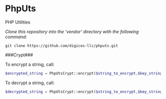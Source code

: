 # PhpUts #
PHP Utilities

*Clone this repository into the 'vendor' directory with the following command:*

```
git clone https://github.com/digices-llc/phputs.git
```

###Crypt###

To encrypt a string, call:

```php
$encrypted_string = PhpUtsCrypt::encrypt($string_to_encrypt,$key_string);
```

To decrypt a string, call:

```php
$decrypted_string = PhpUtsCrypt::encrypt($string_to_encrypt,$key_string);
```
